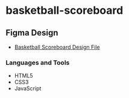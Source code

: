 # basketball-scoreboard

## Figma Design

- [Basketball Scoreboard Design File](https://www.figma.com/file/YC48MCx4frBFtYoz6rNJE6/Basketball-Scoreboard?node-id=0%3A1)

### Languages and Tools

- HTML5
- CSS3
- JavaScript
